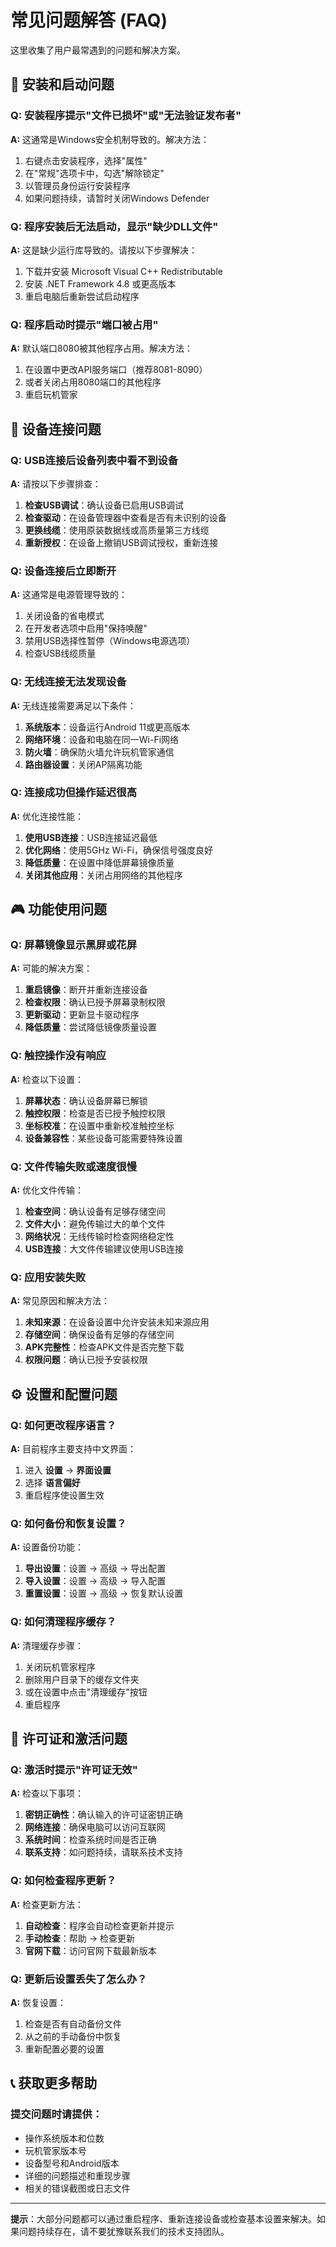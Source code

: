 # 常见问题解答 (FAQ)

这里收集了用户最常遇到的问题和解决方案。

## 🔧 安装和启动问题

### Q: 安装程序提示"文件已损坏"或"无法验证发布者"
**A:** 这通常是Windows安全机制导致的。解决方法：
1. 右键点击安装程序，选择"属性"
2. 在"常规"选项卡中，勾选"解除锁定"
3. 以管理员身份运行安装程序
4. 如果问题持续，请暂时关闭Windows Defender

### Q: 程序安装后无法启动，显示"缺少DLL文件"
**A:** 这是缺少运行库导致的。请按以下步骤解决：
1. 下载并安装 Microsoft Visual C++ Redistributable
2. 安装 .NET Framework 4.8 或更高版本
3. 重启电脑后重新尝试启动程序

### Q: 程序启动时提示"端口被占用"
**A:** 默认端口8080被其他程序占用。解决方法：
1. 在设置中更改API服务端口（推荐8081-8090）
2. 或者关闭占用8080端口的其他程序
3. 重启玩机管家

## 📱 设备连接问题

### Q: USB连接后设备列表中看不到设备
**A:** 请按以下步骤排查：
1. **检查USB调试**：确认设备已启用USB调试
2. **检查驱动**：在设备管理器中查看是否有未识别的设备
3. **更换线缆**：使用原装数据线或高质量第三方线缆
4. **重新授权**：在设备上撤销USB调试授权，重新连接

### Q: 设备连接后立即断开
**A:** 这通常是电源管理导致的：
1. 关闭设备的省电模式
2. 在开发者选项中启用"保持唤醒"
3. 禁用USB选择性暂停（Windows电源选项）
4. 检查USB线缆质量

### Q: 无线连接无法发现设备
**A:** 无线连接需要满足以下条件：
1. **系统版本**：设备运行Android 11或更高版本
2. **网络环境**：设备和电脑在同一Wi-Fi网络
3. **防火墙**：确保防火墙允许玩机管家通信
4. **路由器设置**：关闭AP隔离功能

### Q: 连接成功但操作延迟很高
**A:** 优化连接性能：
1. **使用USB连接**：USB连接延迟最低
2. **优化网络**：使用5GHz Wi-Fi，确保信号强度良好
3. **降低质量**：在设置中降低屏幕镜像质量
4. **关闭其他应用**：关闭占用网络的其他程序

## 🎮 功能使用问题

### Q: 屏幕镜像显示黑屏或花屏
**A:** 可能的解决方案：
1. **重启镜像**：断开并重新连接设备
2. **检查权限**：确认已授予屏幕录制权限
3. **更新驱动**：更新显卡驱动程序
4. **降低质量**：尝试降低镜像质量设置

### Q: 触控操作没有响应
**A:** 检查以下设置：
1. **屏幕状态**：确认设备屏幕已解锁
2. **触控权限**：检查是否已授予触控权限
3. **坐标校准**：在设置中重新校准触控坐标
4. **设备兼容性**：某些设备可能需要特殊设置

### Q: 文件传输失败或速度很慢
**A:** 优化文件传输：
1. **检查空间**：确认设备有足够存储空间
2. **文件大小**：避免传输过大的单个文件
3. **网络状况**：无线传输时检查网络稳定性
4. **USB连接**：大文件传输建议使用USB连接

### Q: 应用安装失败
**A:** 常见原因和解决方法：
1. **未知来源**：在设备设置中允许安装未知来源应用
2. **存储空间**：确保设备有足够的存储空间
3. **APK完整性**：检查APK文件是否完整下载
4. **权限问题**：确认已授予安装权限

## ⚙️ 设置和配置问题

### Q: 如何更改程序语言？
**A:** 目前程序主要支持中文界面：
1. 进入 **设置** → **界面设置**
2. 选择 **语言偏好**
3. 重启程序使设置生效

### Q: 如何备份和恢复设置？
**A:** 设置备份功能：
1. **导出设置**：设置 → 高级 → 导出配置
2. **导入设置**：设置 → 高级 → 导入配置
3. **重置设置**：设置 → 高级 → 恢复默认设置

### Q: 如何清理程序缓存？
**A:** 清理缓存步骤：
1. 关闭玩机管家程序
2. 删除用户目录下的缓存文件夹
3. 或在设置中点击"清理缓存"按钮
4. 重启程序

## 🔐 许可证和激活问题

### Q: 激活时提示"许可证无效"
**A:** 检查以下事项：
1. **密钥正确性**：确认输入的许可证密钥正确
2. **网络连接**：确保电脑可以访问互联网
3. **系统时间**：检查系统时间是否正确
4. **联系支持**：如问题持续，请联系技术支持


### Q: 如何检查程序更新？
**A:** 检查更新方法：
1. **自动检查**：程序会自动检查更新并提示
2. **手动检查**：帮助 → 检查更新
3. **官网下载**：访问官网下载最新版本

### Q: 更新后设置丢失了怎么办？
**A:** 恢复设置：
1. 检查是否有自动备份文件
2. 从之前的手动备份中恢复
3. 重新配置必要的设置

## 📞 获取更多帮助

### 提交问题时请提供：
- 操作系统版本和位数
- 玩机管家版本号
- 设备型号和Android版本
- 详细的问题描述和重现步骤
- 相关的错误截图或日志文件

---

**提示**：大部分问题都可以通过重启程序、重新连接设备或检查基本设置来解决。如果问题持续存在，请不要犹豫联系我们的技术支持团队。
